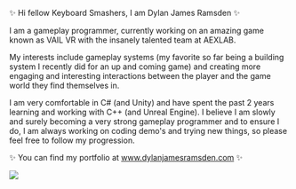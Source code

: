 ✨ Hi fellow Keyboard Smashers, I am Dylan James Ramsden ✨

I am a gameplay programmer, currently working on an amazing game known as VAIL VR with the insanely talented team at AEXLAB.

My interests include gameplay systems (my favorite so far being a building system I recently did for an up and coming game) and creating more engaging and interesting interactions between the player and the game world they find themselves in.

I am very comfortable in C# (and Unity) and have spent the past 2 years learning and working with C++ (and Unreal Engine). I believe I am slowly and surely becoming
a very strong gameplay programmer and to ensure I do, I am always working on coding demo's and trying new things, so please feel free to follow my progression.

✨ You can find my portfolio at www.dylanjamesramsden.com ✨

<!---
DylanJamesRamsden/DylanJamesRamsden is a ✨ special ✨ repository because its `README.md` (this file) appears on your GitHub profile.
You can click the Preview link to take a look at your changes.
--->

<img src="https://github-readme-stats.vercel.app/api?username=DylanJamesRamsden&&show_icons=true&title_color=ffffff&icon_color=bb2acf&text_color=daf7dc&bg_color=151515">
